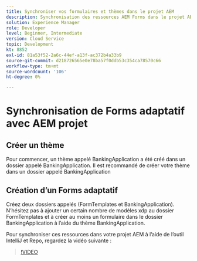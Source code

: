 ```yaml
---
title: Synchroniser vos formulaires et thèmes dans le projet AEM
description: Synchronisation des ressources AEM Forms dans le projet AEM
solution: Experience Manager
role: Developer
level: Beginner, Intermediate
version: Cloud Service
topic: Development
kt: 8852
exl-id: 81a53f52-2a6c-44ef-a13f-ac372b4a33b9
source-git-commit: d218726565e0e78ba57f0ddb53c354ca78570c66
workflow-type: tm+mt
source-wordcount: '106'
ht-degree: 0%

---
```


# Synchronisation de Forms adaptatif avec AEM projet

## Créer un thème

Pour commencer, un thème appelé BankingApplication a été créé dans un dossier appelé BankingApplication. Il est recommandé de créer votre thème dans un dossier appelé BankingApplication

## Création d’un Forms adaptatif

Créez deux dossiers appelés (FormTemplates et BankingApplication). N’hésitez pas à ajouter un certain nombre de modèles xdp au dossier FormTemplates et à créer au moins un formulaire dans le dossier BankingApplication à l’aide du thème BankingApplication.

Pour synchroniser ces ressources dans votre projet AEM à l’aide de l’outil IntelliJ et Repo, regardez la vidéo suivante :

>[!VIDEO](https://video.tv.adobe.com/v/336937?quality=12&learn=on)
